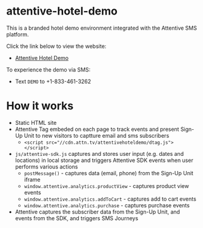# attentive-hotel-demo
This is a branded hotel demo environment integrated with the Attentive SMS platform. 

Click the link below to view the website:

- [Attentive Hotel Demo](https://attentive-sales-engineering.github.io/attentive-hotel-demo/index.html)

To experience the demo via SMS:

- Text `DEMO` to +1-833-461-3262

# How it works

- Static HTML site
- Attentive Tag embeded on each page to track events and present Sign-Up Unit to new visitors to captture email and sms subscribers
  - `<script src="//cdn.attn.tv/attentivehoteldemo/dtag.js"></script>`
- `js/attentive-sdk.js` captures and stores user input (e.g. dates and locations) in local storage and triggers Attentive SDK events when user performs various actions
  - `postMessage()` - captures data (email, phone) from the Sign-Up Unit iframe
  - `window.attentive.analytics.productView` - captures product view events
  - `window.attentive.analytics.addToCart` - captures add to cart events
  - `window.attentive.analytics.purchase` - captures purchase events
- Attentive captures the subscriber data from the Sign-Up Unit, and events from the SDK, and triggers SMS Journeys